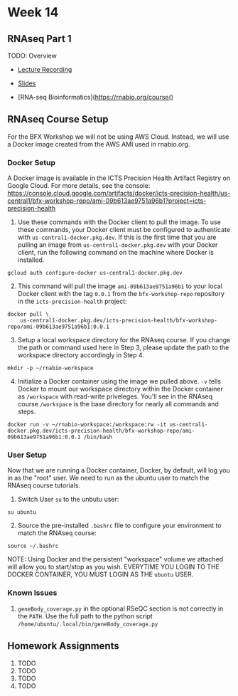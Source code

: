 # Week 14
## RNAseq Part 1
TODO: Overview

- [Lecture Recording]()

- [Slides]()

- [RNA-seq Bioinformatics](https://rnabio.org/course()

## RNAseq Course Setup
For the BFX Workshop we will not be using AWS Cloud. Instead, we will use a Docker image created from the AWS AMI used in rnabio.org.

### Docker Setup

A Docker image is available in the ICTS Precision Health Artifact Registry on Google Cloud. For more details, see the console:
https://console.cloud.google.com/artifacts/docker/icts-precision-health/us-central1/bfx-workshop-repo/ami-09b613ae9751a96b1?project=icts-precision-health

1. Use these commands with the Docker client to pull the image. To use these commands, your Docker client must be configured to authenticate with `us-central1-docker.pkg.dev`. If this is the first time that you are pulling an image from `us-central1-docker.pkg.dev` with your Docker client, run the following command on the machine where Docker is installed.
```
gcloud auth configure-docker us-central1-docker.pkg.dev
```
2. This command will pull the image `ami-09b613ae9751a96b1` to your local Docker client with the tag `0.0.1` from the `bfx-workshop-repo` repository in the `icts-precision-health` project:
```
docker pull \
    us-central1-docker.pkg.dev/icts-precision-health/bfx-workshop-repo/ami-09b613ae9751a96b1:0.0.1
```
3. Setup a local workspace directory for the RNAseq course. If you change the path or command used here in Step 3, please update the path to the workspace directory accordingly in Step 4.
```
mkdir -p ~/rnabio-workspace
```

4. Initialize a Docker container using the image we pulled above. `-v` tells Docker to mount our workspace directory within the Docker container as `/workspace` with read-write priveleges. You'll see in the RNAseq course `/workspace` is the base directory for nearly all commands and steps.
```
docker run -v ~/rnabio-workspace:/workspace:rw -it us-central1-docker.pkg.dev/icts-precision-health/bfx-workshop-repo/ami-09b613ae9751a96b1:0.0.1 /bin/bash
```

### User Setup

Now that we are running a Docker container, Docker, by default, will log you in as the "root" user. We need to run as the ubuntu user to match the RNAseq course tutorials.

1. Switch User `su` to the unbutu user:
```
su ubuntu
```
2. Source the pre-installed `.bashrc` file to configure your environment to match the RNAseq course:
```
source ~/.bashrc
```
NOTE: Using Docker and the persistent "workspace" volume we attached will allow you to start/stop as you wish. EVERYTIME YOU LOGIN TO THE DOCKER CONTAINER, YOU MUST LOGIN AS THE `ubuntu` USER.

### Known Issues
1. `geneBody_coverage.py` in the optional RSeQC section is not correctly in the `PATH`. Use the full path to the python script `/home/ubuntu/.local/bin/geneBody_coverage.py`


## Homework Assignments
1. TODO
2. TODO
3. TODO
4. TODO
